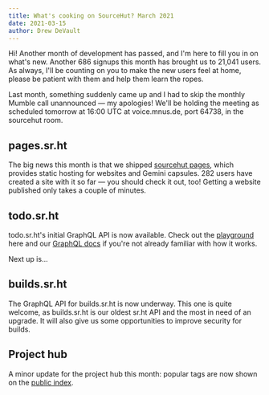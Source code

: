 ```yaml
---
title: What's cooking on SourceHut? March 2021
date: 2021-03-15
author: Drew DeVault
---
```


Hi! Another month of development has passed, and I'm here to fill you in on
what's new. Another 686 signups this month has brought us to 21,041 users. As
always, I'll be counting on you to make the new users feel at home, please be
patient with them and help them learn the ropes.

Last month, something suddenly came up and I had to skip the monthly Mumble call
unannounced &mdash; my apologies! We'll be holding the meeting as scheduled
tomorrow at 16:00 UTC at voice.mnus.de, port 64738, in the sourcehut room.

## pages.sr.ht

The big news this month is that we shipped [sourcehut pages][0], which provides
static hosting for websites and Gemini capsules. 282 users have created a site
with it so far &mdash; you should check it out, too! Getting a website published
only takes a couple of minutes.

[0]: https://sourcehut.org/blog/2021-02-18-sourcehut-pages/

## todo.sr.ht

todo.sr.ht's initial GraphQL API is now available. Check out the
[playground](https://todo.sr.ht/graphql) here and our [GraphQL
docs](https://man.sr.ht/graphql.md) if you're not already familiar with how it
works.

Next up is...

## builds.sr.ht

The GraphQL API for builds.sr.ht is now underway. This one is quite welcome, as
builds.sr.ht is our oldest sr.ht API and the most in need of an upgrade. It will
also give us some opportunities to improve security for builds.

## Project hub

A minor update for the project hub this month: popular tags are now shown on the
[public index](https://sr.ht/projects).
